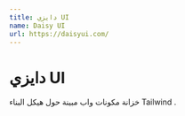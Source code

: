 ```yaml
---
title: دايزي UI
name: Daisy UI
url: https://daisyui.com/
---
```


# دايزي UI

خزانة مكونات واب مبينة حول هيكل البناء Tailwind .
